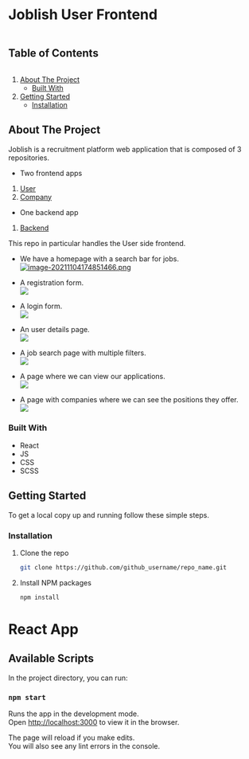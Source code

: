<!-- TABLE OF CONTENTS -->

# Joblish User Frontend

<summary><h2 style="display: inline-block">Table of Contents</h2></summary>
<ol>
<li>
    <a href="#about-the-project">About The Project</a>
    <ul>
    <li><a href="#built-with">Built With</a></li>
    </ul>
</li>
<li>
    <a href="#getting-started">Getting Started</a>
    <ul>
    <li><a href="#installation">Installation</a></li>
    </ul>
</li>

</ol>

<!-- ABOUT THE PROJECT -->

## About The Project

Joblish is a recruitment platform web application that is composed of 3 repositories.

- Two frontend apps
<ol>
    <li>
        <a href="https://github.com/bogdaniordan/joblish-frontend">User</a> 
    </li>
    <li>    
        <a href="https://github.com/bogdaniordan/joblish-companies-frontend">Company</a> 
    </li>
</ol>

- One backend app
<ol>
    <li>
        <a href="https://github.com/bogdaniordan/joblish-backend">Backend</a>
    </li>

</ol>

This repo in particular handles the User side frontend.

- We have a homepage with a search bar for jobs. <br/>
  [![image-20211104174851466.png](https://i.postimg.cc/66SWy2PJ/image-20211104174851466.png)](https://postimg.cc/V5qQh61D)<br/>

- A registration form.<br/>
  ![](C:\Users\Andrei\AppData\Roaming\Typora\typora-user-images\image-20211104175016418.png)<br/>

- A login form.<br/>
  ![](C:\Users\Andrei\AppData\Roaming\Typora\typora-user-images\image-20211104175102194.png)<br/>

- An user details page.<br/>
  ![](C:\Users\Andrei\AppData\Roaming\Typora\typora-user-images\image-20211104175311766.png)<br/>

- A job search page with multiple filters.<br/>
  ![](C:\Users\Andrei\AppData\Roaming\Typora\typora-user-images\image-20211104175638709.png)<br/>

- A page where we can view our applications.<br/>
  ![](C:\Users\Andrei\AppData\Roaming\Typora\typora-user-images\image-20211104175724656.png)<br/>

- A page with companies where we can see the positions they offer.<br/>
  ![](C:\Users\Andrei\AppData\Roaming\Typora\typora-user-images\image-20211104175954003.png)<br/>

### Built With

- React
- JS
- CSS
- SCSS

<!-- GETTING STARTED -->

## Getting Started

To get a local copy up and running follow these simple steps.

### Installation

1. Clone the repo
   ```sh
   git clone https://github.com/github_username/repo_name.git
   ```
2. Install NPM packages
   ```sh
   npm install
   ```

<!-- ACKNOWLEDGEMENTS -->

# React App

## Available Scripts

In the project directory, you can run:

### `npm start`

Runs the app in the development mode.\
Open [http://localhost:3000](http://localhost:3000) to view it in the browser.

The page will reload if you make edits.\
You will also see any lint errors in the console.
